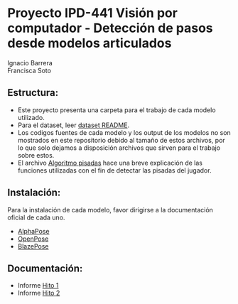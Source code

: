 # Proyecto IPD-441 Visión por computador - Detección de pasos desde modelos articulados
Ignacio Barrera  
Francisca Soto
## Estructura:
- Este proyecto presenta una carpeta para el trabajo de cada modelo utilizado.
- Para el dataset, leer [dataset README](./dataset/data.md).
- Los codigos fuentes de cada modelo y los output de los modelos no son mostrados en este repositorio debido al tamaño de estos archivos, por lo que solo dejamos a disposición archivos que sirven para el trabajo sobre estos.
- El archivo [Algoritmo pisadas](./Algoritmo-pisadas.md) hace una breve explicación de las funciones utilizadas con el fin de detectar las pisadas del jugador.
## Instalación:
Para la instalación de cada modelo, favor dirigirse a la documentación oficial de cada uno.
- [AlphaPose](https://github.com/MVIG-SJTU/AlphaPose)
- [OpenPose](https://github.com/CMU-Perceptual-Computing-Lab/openpose)
- [BlazePose](https://ai.google.dev/edge/mediapipe/solutions/vision/pose_landmarker)

## Documentación:
- Informe [Hito 1](./Proyecto-VC-H1.pdf)
- Informe [Hito 2](./Proyecto-VC-H2.pdf)
